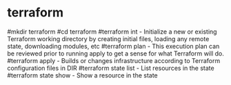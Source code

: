 # terraform
#mkdir terraform
#cd terraform
#terraform int    - Initialize a new or existing Terraform working directory by creating
  initial files, loading any remote state, downloading modules, etc
#terraform plan  - This execution plan can be reviewed prior to running apply to get a
  sense for what Terraform will do.
#terraform apply  -  Builds or changes infrastructure according to Terraform configuration
  files in DIR
#terraform state list   - List resources in the state
#terraform state show   - Show a resource in the state
